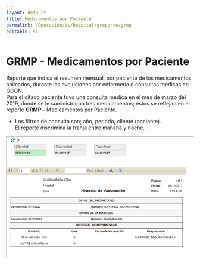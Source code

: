 ```yaml
---
layout: default
title: Medicamentos por Paciente
permalink: /Operacion/is/hospital/greporte/grmp
editable: si
---
```


# GRMP - Medicamentos por Paciente

Reporte que indica el resumen mensual, por paciente de los medicamentos aplicados, durante las evoluciones por enfermería o consultas médicas en GCON.  
Para el citado paciente tuvo una consulta medica en el mes de marzo del 2019, donde se le suministraron tres medicamentos; estos se reflejan en el reporte **GRMP** - Medicamentos por Paciente.
* Los filtros de consulta son; año, periodo, cliente (paciente).  
El reporte discrimina la franja entre mañana y noche.  


![](reportevacunacion.png)

